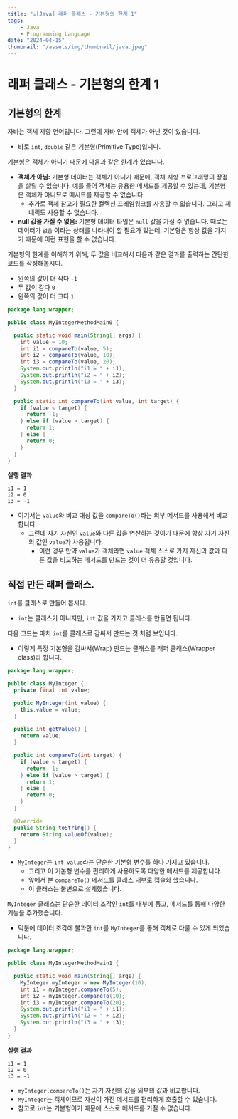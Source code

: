 ```yaml
---
title: "☕️[Java] 래퍼 클래스 - 기본형의 한계 1"
tags:
    - Java
    - Programming Language
date: "2024-04-15"
thumbnail: "/assets/img/thumbnail/java.jpeg"
---
```


# 래퍼 클래스 - 기본형의 한계 1

## 기본형의 한계
자바는 객체 지향 언어입니다.
그런데 자바 안에 객체가 아닌 것이 있습니다.
- 바로 `int`, `double` 같은 기본형(Primitive Type)입니다.

기본형은 객체가 아니기 때문에 다음과 같은 한계가 있습니다.
- **객체가 아님:** 기본형 데이터는 객체가 아니기 때문에, 객체 지향 프로그래밍의 장점을 살릴 수 없습니다. 예를 들어 객체는 유용한 메서드를 제공할 수 있는데, 기본형은 객체가 아니므로 메서드를 제공할 수 없습니다.
    - 추가로 객체 참고가 필요한 컬렉션 프레임워크를 사용할 수 없습니다. 그리고 제네릭도 사용할 수 없습니다.
- **null 값을 가질 수 없음:** 기본형 데이터 타입은 `null` 값을 가질 수 없습니다. 때로는 데이터가 `없음` 이라는 상태를 나타내야 할 필요가 있는데, 기본형은 항상 값을 가지기 때문에 이런 표현을 할 수 없습니다.

기본형의 한계를 이해하기 위해, 두 값을 비교해서 다음과 같은 결과를 출력하는 간단한 코드를 작성해봅시다.
- 왼쪽의 값이 더 작다 `-1`
- 두 값이 같다 `0`
- 왼쪽의 값이 더 크다 `1`

```java
package lang.wrapper;

public class MyIntegerMethodMain0 {

  public static void main(String[] args) {
    int value = 10;
    int i1 = compareTo(value, 5);
    int i2 = compareTo(value, 10);
    int i3 = compareTo(value, 20);
    System.out.println("i1 = " + i1);
    System.out.println("i2 = " + i2);
    System.out.println("i3 = " + i3);
  }

  public static int compareTo(int value, int target) {
    if (value < target) {
      return -1;
    } else if (value > target) {
      return 1;
    } else {
      return 0;
    }
  }
}
```

**실행 결과**
```
i1 = 1
i2 = 0
i3 = -1
```

- 여기서는 `value`와 비교 대상 값을 `compareTo()`라는 외부 메서드를 사용해서 비교합니다.
    - 그런데 자기 자신인 `value`와 다른 값을 연산하는 것이기 때문에 항상 자기 자신의 값인 `value`가 사용됩니다.
        - 이런 경우 만약 `value`가 객체라면 `value` 객체 스스로 가지 자신의 값과 다른 값을 비교하는 메서드를 만드는 것이 더 유용할 것입니다.

## 직접 만든 래퍼 클래스.
`int`를 클래스로 만들어 봅시다.
- `int`는 클래스가 아니지만, `int` 값을 가지고 클래스를 만들면 됩니다.

다음 코드는 마치 `int`를 클래스로 감싸서 만드는 것 처럼 보입니다.
- 이렇게 특정 기본형을 감싸서(Wrap) 만드는 클래스를 래퍼 클래스(Wrapper class)라 합니다.

```java
package lang.wrapper;

public class MyInteger {
  private final int value;

  public MyInteger(int value) {
    this.value = value;
  }

  public int getValue() {
    return value;
  }

  public int compareTo(int target) {
    if (value < target) {
      return -1;
    } else if (value > target) {
      return 1;
    } else {
      return 0;
    }
  }

  @Override
  public String toString() {
    return String.valueOf(value);
  }
}
```

- `MyInteger`는 `int value`라는 단순한 기본형 변수를 하나 가지고 있습니다.
    - 그리고 이 기본형 변수를 편리하게 사용하도록 다양한 메서드를 제공합니다.
    - 앞에서 본 `compareTo()` 메서드를 클래스 내부로 캡슐화 했습니다.
    - 이 클래스는 불변으로 설계했습니다.

`MyInteger` 클래스는 단순한 데이터 조각인 `int`를 내부에 품고, 메서드를 통해 다양한 기능을 추가했습니다.
- 덕분에 데이터 조각에 불과한 `int`를 `MyInteger`를 통해 객체로 다룰 수 있게 되었습니다.

```java
package lang.wrapper;

public class MyIntegerMethodMain1 {

  public static void main(String[] args) {
    MyInteger myInteger = new MyInteger(10);
    int i1 = myInteger.compareTo(5);
    int i2 = myInteger.compareTo(10);
    int i3 = myInteger.compareTo(20);
    System.out.println("i1 = " + i1);
    System.out.println("i2 = " + i2);
    System.out.println("i3 = " + i3);
  }
}
```

**실행 결과**
```
i1 = 1
i2 = 0
i3 = -1
```
- `myInteger.compareTo()`는 자기 자신의 값을 외부의 값과 비교합니다.
- `MyInteger`는 객체이므로 자신이 가진 메서드를 편리하게 호출할 수 있습니다.
- 참고로 `int`는 기본형이기 때문에 스스로 메서드를 가질 수 없습니다.
